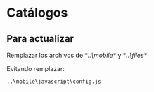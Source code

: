 # Catálogos

## Para actualizar

Remplazar los archivos de **..\mobile\** y **..\files\**

Evitando remplazar:
```
..\mobile\javascript\config.js
```




